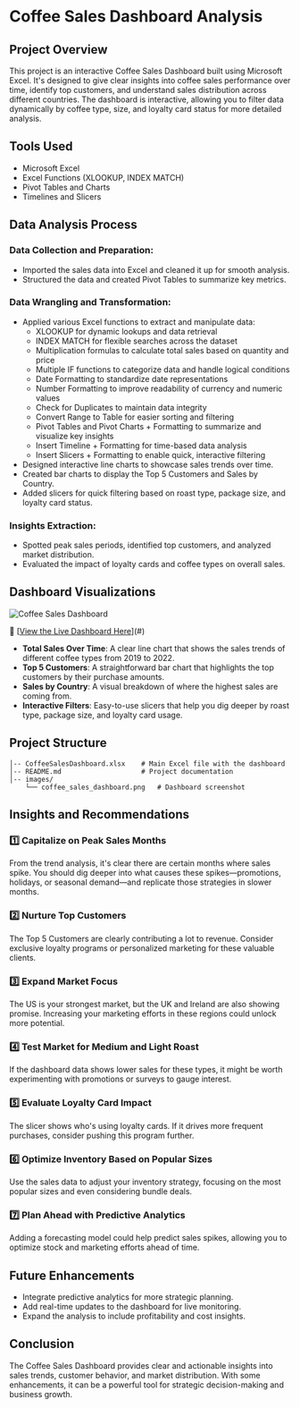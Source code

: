 # Coffee Sales Dashboard Analysis

## Project Overview

This project is an interactive Coffee Sales Dashboard built using Microsoft Excel. It's designed to give clear insights into coffee sales performance over time, identify top customers, and understand sales distribution across different countries. The dashboard is interactive, allowing you to filter data dynamically by coffee type, size, and loyalty card status for more detailed analysis.

## Tools Used

- Microsoft Excel
- Excel Functions (XLOOKUP, INDEX MATCH)
- Pivot Tables and Charts
- Timelines and Slicers

## Data Analysis Process

### Data Collection and Preparation:
- Imported the sales data into Excel and cleaned it up for smooth analysis.
- Structured the data and created Pivot Tables to summarize key metrics.

### Data Wrangling and Transformation:
- Applied various Excel functions to extract and manipulate data:
  - XLOOKUP for dynamic lookups and data retrieval
  - INDEX MATCH for flexible searches across the dataset
  - Multiplication formulas to calculate total sales based on quantity and price
  - Multiple IF functions to categorize data and handle logical conditions
  - Date Formatting to standardize date representations
  - Number Formatting to improve readability of currency and numeric values
  - Check for Duplicates to maintain data integrity
  - Convert Range to Table for easier sorting and filtering
  - Pivot Tables and Pivot Charts + Formatting to summarize and visualize key insights
  - Insert Timeline + Formatting for time-based data analysis
  - Insert Slicers + Formatting to enable quick, interactive filtering
- Designed interactive line charts to showcase sales trends over time.
- Created bar charts to display the Top 5 Customers and Sales by Country.
- Added slicers for quick filtering based on roast type, package size, and loyalty card status.

### Insights Extraction:
- Spotted peak sales periods, identified top customers, and analyzed market distribution.
- Evaluated the impact of loyalty cards and coffee types on overall sales.

## Dashboard Visualizations

![Coffee Sales Dashboard](./images/coffee_sales_dashboard.png)

🔗 [[View the Live Dashboard Here](https://onedrive.live.com/personal/91976C64FF383B6D/_layouts/15/Doc.aspx?resid=91976C64FF383B6D!s0ff63ceec5c54e0d82955e12c2874687&cid=91976C64FF383B6D&migratedtospo=true&app=Excel)](#)

- **Total Sales Over Time**: A clear line chart that shows the sales trends of different coffee types from 2019 to 2022.
- **Top 5 Customers**: A straightforward bar chart that highlights the top customers by their purchase amounts.
- **Sales by Country**: A visual breakdown of where the highest sales are coming from.
- **Interactive Filters**: Easy-to-use slicers that help you dig deeper by roast type, package size, and loyalty card usage.

## Project Structure

```
│-- CoffeeSalesDashboard.xlsx    # Main Excel file with the dashboard
│-- README.md                    # Project documentation
│-- images/
    └── coffee_sales_dashboard.png   # Dashboard screenshot
```

## Insights and Recommendations

### 1️⃣ Capitalize on Peak Sales Months
From the trend analysis, it's clear there are certain months where sales spike. You should dig deeper into what causes these spikes—promotions, holidays, or seasonal demand—and replicate those strategies in slower months.

### 2️⃣ Nurture Top Customers
The Top 5 Customers are clearly contributing a lot to revenue. Consider exclusive loyalty programs or personalized marketing for these valuable clients.

### 3️⃣ Expand Market Focus
The US is your strongest market, but the UK and Ireland are also showing promise. Increasing your marketing efforts in these regions could unlock more potential.

### 4️⃣ Test Market for Medium and Light Roast
If the dashboard data shows lower sales for these types, it might be worth experimenting with promotions or surveys to gauge interest.

### 5️⃣ Evaluate Loyalty Card Impact
The slicer shows who's using loyalty cards. If it drives more frequent purchases, consider pushing this program further.

### 6️⃣ Optimize Inventory Based on Popular Sizes
Use the sales data to adjust your inventory strategy, focusing on the most popular sizes and even considering bundle deals.

### 7️⃣ Plan Ahead with Predictive Analytics
Adding a forecasting model could help predict sales spikes, allowing you to optimize stock and marketing efforts ahead of time.

## Future Enhancements

- Integrate predictive analytics for more strategic planning.
- Add real-time updates to the dashboard for live monitoring.
- Expand the analysis to include profitability and cost insights.

## Conclusion

The Coffee Sales Dashboard provides clear and actionable insights into sales trends, customer behavior, and market distribution. With some enhancements, it can be a powerful tool for strategic decision-making and business growth.

<!-- Don't forget to add the actual link to your dashboard once it's hosted online -->
